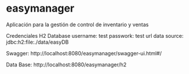 # easymanager
Aplicación para la gestión de control de inventario y ventas

Credenciales H2 Database
username: test
passwork: test
url data source: jdbc:h2:file:./data/easyDB 

Swagger:
http://localhost:8080/easymanager/swagger-ui.html#/

Data Base:
http://localhost:8080/easymanager/h2
